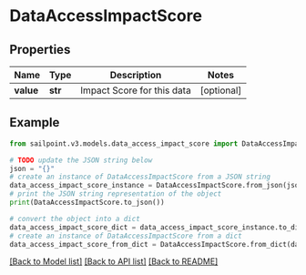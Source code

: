 # DataAccessImpactScore


## Properties

Name | Type | Description | Notes
------------ | ------------- | ------------- | -------------
**value** | **str** | Impact Score for this data | [optional] 

## Example

```python
from sailpoint.v3.models.data_access_impact_score import DataAccessImpactScore

# TODO update the JSON string below
json = "{}"
# create an instance of DataAccessImpactScore from a JSON string
data_access_impact_score_instance = DataAccessImpactScore.from_json(json)
# print the JSON string representation of the object
print(DataAccessImpactScore.to_json())

# convert the object into a dict
data_access_impact_score_dict = data_access_impact_score_instance.to_dict()
# create an instance of DataAccessImpactScore from a dict
data_access_impact_score_from_dict = DataAccessImpactScore.from_dict(data_access_impact_score_dict)
```
[[Back to Model list]](../README.md#documentation-for-models) [[Back to API list]](../README.md#documentation-for-api-endpoints) [[Back to README]](../README.md)


